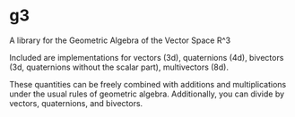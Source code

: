 # g3
A library for the Geometric Algebra of the Vector Space R^3

Included are implementations for vectors (3d), quaternions (4d), bivectors (3d, quaternions without the scalar part), multivectors (8d).

These quantities can be freely combined with additions and multiplications under the usual rules of geometric algebra. Additionally, you can divide by vectors, quaternions, and bivectors.
